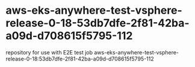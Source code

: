 # aws-eks-anywhere-test-vsphere-release-0-18-53db7dfe-2f81-42ba-a09d-d708615f5795-112
repository for use with E2E test job aws-eks-anywhere-test-vsphere-release-0-18:53db7dfe-2f81-42ba-a09d-d708615f5795-112
